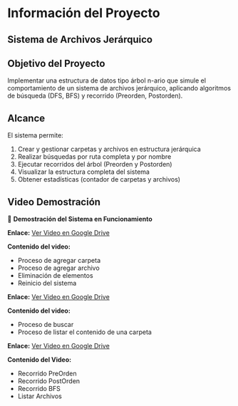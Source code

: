 # Información del Proyecto
## Sistema de Archivos Jerárquico

## Objetivo del Proyecto

Implementar una estructura de datos tipo árbol n-ario que simule el comportamiento de un sistema de archivos jerárquico, aplicando algoritmos de búsqueda (DFS, BFS) y recorrido (Preorden, Postorden).


## Alcance

El sistema permite:

1. Crear y gestionar carpetas y archivos en estructura jerárquica
2. Realizar búsquedas por ruta completa y por nombre
3. Ejecutar recorridos del árbol (Preorden y Postorden)
4. Visualizar la estructura completa del sistema
5. Obtener estadísticas (contador de carpetas y archivos)

## Video Demostración

🎥 **Demostración del Sistema en Funcionamiento**

**Enlace:** [Ver Video en Google Drive](https://drive.google.com/file/d/1HBjhkl1pYDOZTs888ZoDznL01Byz7KoN/view?usp=sharing)

**Contenido del video:**
- Proceso de agregar carpeta
- Proceso de agregar archivo
- Eliminación de elementos
- Reinicio del sistema

**Enlace:** [Ver Video en Google Drive](https://drive.google.com/drive/folders/1qipTMBU5ErqMKS4Fu45sWbobaq6or4kj?usp=sharing)

**Contenido del video:**
- Proceso de buscar
- Proceso de listar el contenido de una carpeta

**Enlace:** [Ver Video en Google Drive](https://drive.google.com/file/d/1MwcRcvr3czGilyhXiTeT6DEUKlZNEQ9A/view?usp=sharing)

**Contenido del Video:**
 - Recorrido PreOrden
 - Recorrido PostOrden
 - Recorrido BFS
 - Listar Archivos
